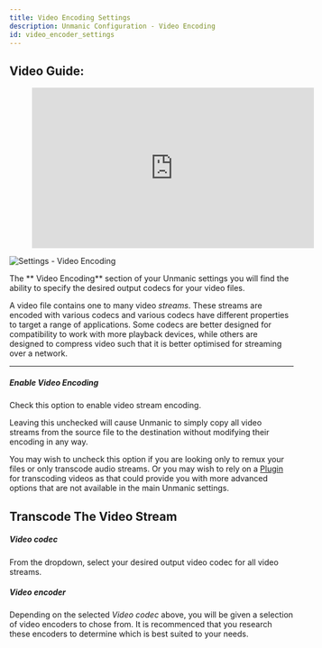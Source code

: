 ```yaml
---
title: Video Encoding Settings
description: Unmanic Configuration - Video Encoding
id: video_encoder_settings
---
```



## Video Guide:

<figure class="video-container">
    <iframe width="500" height="285" src="https://www.youtube.com/embed/Xsx9kqMoQHE" title="YouTube video player" frameborder="0" allow="accelerometer; autoplay; clipboard-write; encrypted-media; gyroscope; picture-in-picture" allowfullscreen="1"></iframe>
</figure>


![Settings - Video Encoding](/img/unmanic-settings-video-encoding.png "settings-video-encoding")

The ** Video Encoding** section of your Unmanic settings you will find the ability to specify the desired output codecs for your video files.

A video file contains one to many video *streams*. These streams are encoded with various codecs and various codecs have different properties to target a range of applications. Some codecs are better designed for compatibility to work with more playback devices, while others are designed to compress video such that it is better optimised for streaming over a network.

---


##### Enable Video Encoding
Check this option to enable video stream encoding.

Leaving this unchecked will cause Unmanic to simply copy all video streams from the source file to the destination without modifying their encoding in any way.

You may wish to uncheck this option if you are looking only to remux your files or only transcode audio streams. Or you may wish to rely on a [Plugin](/docs/plugins/overview) for transcoding videos as that could provide you with more advanced options that are not available in the main Unmanic settings.

## Transcode The Video Stream

##### Video codec
From the dropdown, select your desired output video codec for all video streams.

##### Video encoder
Depending on the selected *Video codec* above, you will be given a selection of video encoders to chose from. It is recommenced that you research these encoders to determine which is best suited to your needs.

